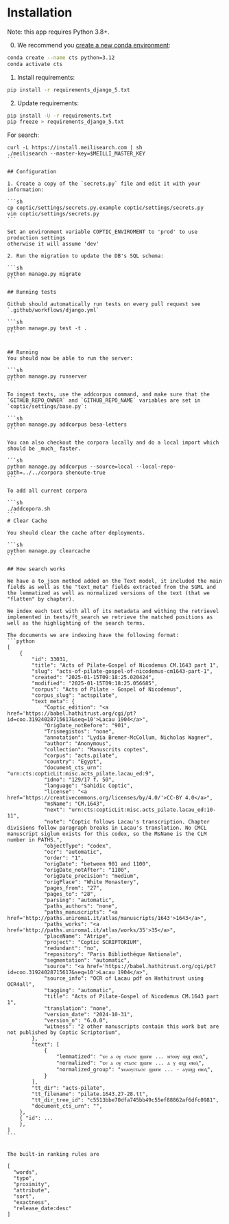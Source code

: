 # Installation

Note: this app requires Python 3.8+. 

0. We recommend you [create a new conda environment](https://docs.conda.io/projects/conda/en/latest/user-guide/tasks/manage-environments.html#creating-an-environment-with-commands):

```sh
conda create --name cts python=3.12
conda activate cts 
```

1. Install requirements:

```sh
pip install -r requirements_django_5.txt
```

2. Update requirements:
```sh
pip install -U -r requirements.txt
pip freeze > requirements_django_5.txt
```

For search:
````
curl -L https://install.meilisearch.com | sh
./meilisearch --master-key=$MEILLI_MASTER_KEY
```

## Configuration

1. Create a copy of the `secrets.py` file and edit it with your information:

```sh
cp coptic/settings/secrets.py.example coptic/settings/secrets.py
vim coptic/settings/secrets.py
```

Set an environment variable COPTIC_ENVIROMENT to 'prod' to use production settings 
otherwise it will assume 'dev'

2. Run the migration to update the DB's SQL schema:

```sh
python manage.py migrate 
```

## Running tests

Github should automatically run tests on every pull request see `.github/workflows/django.yml`

```sh
python manage.py test -t .
```


## Running
You should now be able to run the server:

```sh
python manage.py runserver
```

To ingest texts, use the addcorpus command, and make sure that the `GITHUB_REPO_OWNER` and `GITHUB_REPO_NAME` variables are set in `coptic/settings/base.py`:

```sh
python manage.py addcorpus besa-letters
```

You can also checkout the corpora locally and do a local import which should be _much_ faster.

```sh
python manage.py addcorpus --source=local --local-repo-path=../../corpora shenoute-true
```

To add all current corpora

```sh
./addcopora.sh
```
# Clear Cache

You should clear the cache after deployments.

```sh 
python manage.py clearcache
```

## How search works

We have a to_json method added on the Text model, it included the main fields as well as the "text_meta" fields extracted from the SGML and the lemmatized as well as normalized versions of the text (that we "flatten" by chapter).

We index each text with all of its metadata and withing the retrievel implemented in texts/ft_search we retrieve the matched positions as well as the highlighting of the search terms.

The documents we are indexing have the following format:
```python
[
    {
        "id": 33031,
        "title": "Acts of Pilate-Gospel of Nicodemus CM.1643 part 1",
        "slug": "acts-of-pilate-gospel-of-nicodemus-cm1643-part-1",
        "created": "2025-01-15T09:18:25.020424",
        "modified": "2025-01-15T09:18:25.056685",
        "corpus": "Acts of Pilate - Gospel of Nicodemus",
        "corpus_slug": "actspilate",
        "text_meta": {
            "Coptic_edition": "<a href='https://babel.hathitrust.org/cgi/pt?id=coo.31924028715617&seq=10'>Lacau 1904</a>",
            "OrigDate_notBefore": "901",
            "Trismegistos": "none",
            "annotation": "Lydia Bremer-McCollum, Nicholas Wagner",
            "author": "Anonymous",
            "collection": "Manuscrits coptes",
            "corpus": "acts.pilate",
            "country": "Egypt",
            "document_cts_urn": "urn:cts:copticLit:misc.acts_pilate.lacau_ed:9",
            "idno": "129/17 f. 50",
            "language": "Sahidic Coptic",
            "license": "<a href='https://creativecommons.org/licenses/by/4.0/'>CC-BY 4.0</a>",
            "msName": "CM.1643",
            "next": "urn:cts:copticLit:misc.acts_pilate.lacau_ed:10-11",
            "note": "Coptic follows Lacau's transcription. Chapter divisions follow paragraph breaks in Lacau's translation. No CMCL manuscript siglum exists for this codex, so the MsName is the CLM number in PATHS.",
            "objectType": "codex",
            "ocr": "automatic",
            "order": "1",
            "origDate": "between 901 and 1100",
            "origDate_notAfter": "1100",
            "origDate_precision": "medium",
            "origPlace": "White Monastery",
            "pages_from": "27",
            "pages_to": "28",
            "parsing": "automatic",
            "paths_authors": "none",
            "paths_manuscripts": "<a href='http://paths.uniroma1.it/atlas/manuscripts/1643'>1643</a>",
            "paths_works": "<a href='http://paths.uniroma1.it/atlas/works/35'>35</a>",
            "placeName": "Atripe",
            "project": "Coptic SCRIPTORIUM",
            "redundant": "no",
            "repository": "Paris Bibliothéque Nationale",
            "segmentation": "automatic",
            "source": "<a href='https://babel.hathitrust.org/cgi/pt?id=coo.31924028715617&seq=10'>Lacau 1904</a>",
            "source_info": "OCR of Lacau pdf on Hathitrust using OCR4all",
            "tagging": "automatic",
            "title": "Acts of Pilate-Gospel of Nicodemus CM.1643 part 1",
            "translation": "none",
            "version_date": "2024-10-31",
            "version_n": "6.0.0",
            "witness": "2 other manuscripts contain this work but are not published by Coptic Scriptorium",
        },
        "text": [
            {
                "lemmatized": "ϫⲉ ⲁ ⲟⲩ ⲥⲧⲁⲥⲓⲥ ϣⲱⲡⲉ ... ⲛⲧⲟⲟⲩ ⲱϣ ⲉⲃⲟⲗ",
                "normalized": "ϫⲉ ⲁ ⲟⲩ ⲥⲧⲁⲥⲓⲥ ϣⲱⲡⲉ ... ⲁ ⲩ ⲱϣ ⲉⲃⲟⲗ",
                "normalized_group": "ϫⲉⲁⲟⲩⲥⲧⲁⲥⲓⲥ ϣⲱⲡⲉ ... · ⲁⲩⲱϣ ⲉⲃⲟⲗ",
            }
        ],
        "tt_dir": "acts-pilate",
        "tt_filename": "pilate.1643.27-28.tt",
        "tt_dir_tree_id": "c5513bbe70dfa745bb49c55ef88862af6dfc0981",
        "document_cts_urn": "",
    },
    { "id": ...
    },
]
```


The built-in ranking rules are

[
  "words", 
  "typo",  
  "proximity",
  "attribute",
  "sort",
  "exactness",
  "release_date:desc"
]

